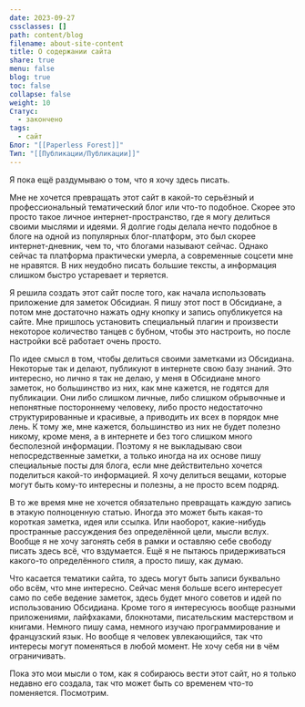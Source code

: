```yaml
---
date: 2023-09-27
cssclasses: []
path: content/blog
filename: about-site-content
title: О содержании сайта
share: true
menu: false
blog: true
toc: false
collapse: false
weight: 10
Статус:
  - закончено
tags:
  - сайт
Блог: "[[Paperless Forest]]"
Тип: "[[Публикации/Публикации]]"
---
```



Я пока ещё раздумываю о том, что я хочу здесь писать.

Мне не хочется превращать этот сайт в какой-то серьёзный и профессиональный тематический блог или что-то подобное. Скорее это просто такое личное интернет-пространство, где я могу делиться своими мыслями и идеями. Я долгие годы делала нечто подобное в блоге на одной из популярных блог-платформ, это был скорее интернет-дневник, чем то, что блогами называют сейчас. Однако сейчас та платформа практически умерла, а современные соцсети мне не нравятся. В них неудобно писать большие тексты, а информация слишком быстро устаревает и теряется.

Я решила создать этот сайт после того, как начала использовать приложение для заметок Обсидиан. Я пишу этот пост в Обсидиане, а потом мне достаточно нажать одну кнопку и запись опубликуется на сайте. Мне пришлось установить специальный плагин и произвести некоторое количество танцев с бубном, чтобы это настроить, но после настройки всё работает очень просто. 

По идее смысл в том, чтобы делиться своими заметками из Обсидиана. Некоторые так и делают, публикуют в интернете свою базу знаний. Это интересно, но лично я так не делаю, у меня в Обсидиане много заметок, но большинство из них, как мне кажется, не годятся для публикации. Они либо слишком личные, либо слишком обрывочные и непонятные постороннему человеку, либо просто недостаточно структурированные и красивые, а приводить их всех в порядок мне лень. К тому же, мне кажется, большинство из них не будет полезно никому, кроме меня, а в интернете и без того слишком много бесполезной информации. Поэтому я не выкладываю свои непосредственные заметки, а только иногда на их основе пишу специальные посты для блога, если мне действительно хочется поделиться какой-то информацией. Я хочу делиться вещами, которые могут быть кому-то интересны и полезны, а не просто всем подряд.

В то же время мне не хочется обязательно превращать каждую запись в этакую полноценную статью. Иногда это может быть какая-то короткая заметка, идея или ссылка. Или наоборот, какие-нибудь пространные рассуждения без определённой цели, мысли вслух.  Вообще я не хочу загонять себя в рамки и оставляю себе свободу писать здесь всё, что вздумается. Ещё я не пытаюсь придерживаться какого-то определённого стиля, а просто пишу, как думаю.

Что касается тематики сайта, то здесь могут быть записи буквально обо всём, что мне интересно. Сейчас меня больше всего интересует само по себе ведение заметок, здесь будет много советов и идей по использованию Обсидиана. Кроме того я интересуюсь вообще разными приложениями, лайфхаками, блокнотами, писательским мастерством и книгами. Немного пишу сама, немного изучаю программирование и французский язык. Но вообще я человек увлекающийся, так что интересы могут поменяться в любой момент. Не хочу себя ни в чём ограничивать.

Пока это мои мысли о том, как я собираюсь вести этот сайт, но я только недавно его создала, так что может быть со временем что-то поменяется. Посмотрим.